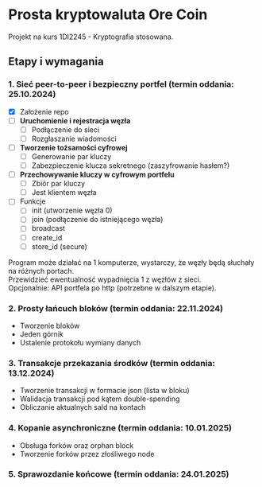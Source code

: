 # Prosta kryptowaluta Ore Coin
Projekt na kurs 1DI2245 - Kryptografia stosowana.

## Etapy i wymagania

### 1. Sieć peer-to-peer i bezpieczny portfel (termin oddania: 25.10.2024)
- [x] Założenie repo
- [ ] **Uruchomienie i rejestracja węzła**
    - [ ] Podłączenie do sieci
    - [ ] Rozgłaszanie wiadomości
- [ ] **Tworzenie tożsamości cyfrowej**
    - [ ] Generowanie par kluczy
    - [ ] Zabezpieczenie klucza sekretnego (zaszyfrowanie hasłem?)
- [ ] **Przechowywanie kluczy w cyfrowym portfelu**
    - [ ] Zbiór par kluczy
    - [ ] Jest klientem węzła
- [ ] Funkcje
    - [ ] init (utworzenie węzła 0)
    - [ ] join (podłączenie do istniejącego węzła)
    - [ ] broadcast
    - [ ] create_id
    - [ ] store_id (secure)

Program może działać na 1 komputerze, wystarczy, że węzły będą słuchały na różnych portach.  
Przewidzieć ewentualność wypadnięcia 1 z węzłów z sieci.  
Opcjonalnie: API portfela po http (potrzebne w dalszym etapie).

### 2. Prosty łańcuch bloków (termin oddania: 22.11.2024)

- Tworzenie bloków
- Jeden górnik
- Ustalenie protokołu wymiany danych

### 3. Transakcje przekazania środków (termin oddania: 13.12.2024)

- Tworzenie transakcji w formacie json (lista w bloku)
- Walidacja transakcji pod kątem double-spending
- Obliczanie aktualnych sald na kontach

### 4. Kopanie asynchroniczne (termin oddania: 10.01.2025)

- Obsługa forków oraz orphan block
- Tworzenie forków przez złośliwego node

### 5. Sprawozdanie końcowe (termin oddania: 24.01.2025)